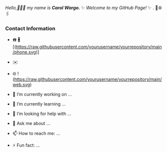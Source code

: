 _Hello,👩🏼‍💻 my name is **Carol Wargo.**_ ✨ _Welcome to my GitHub Page!_ ✨ .
🎨⚙️🖇️
### **Contact Information**
- ☎️ 🖁 [(https://raw.githubusercontent.com/yourusername/yourrepository/main/phone.svg)]
- ✉️ 
- 🌐 !(https://raw.githubusercontent.com/yourusername/yourrepository/main/web.svg)


- 🔭 I’m currently working on ...
- 🌱 I’m currently learning ...
- 🤔 I’m looking for help with ...
- 💬 Ask me about ...
- 📫 How to reach me: ...
- ⚡ Fun fact: ...
